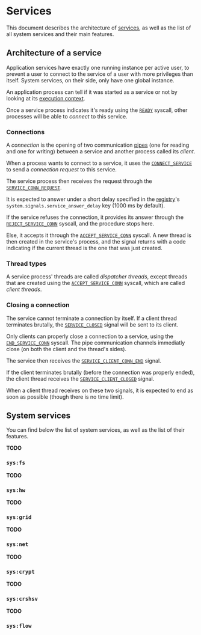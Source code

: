 # Services

This document describes the architecture of [services](../technical/services.md), as well as the list of all system services and their main features.

## Architecture of a service

Application services have exactly one running instance per active user, to prevent a user to connect to the service of a user with more privileges than itself. System services, on their side, only have one global instance.

An application process can tell if it was started as a service or not by looking at its [execution context](applications/context.md#execution-context).

Once a service process indicates it's ready using the [`READY`](syscalls.md#0x04-ready) syscall, other processes will be able to _connect_ to this service.

### Connections

A _connection_ is the opening of two communication [pipes](ipc.md#pipes) (one for reading and one for writing) between a service and another process called its _client_.

When a process wants to connect to a service, it uses the [`CONNECT_SERVICE`](syscalls.md#0x20-connect_service) to send a _connection request_ to this service.

The service process then receives the request through the [`SERVICE_CONN_REQUEST`](signals.md#0x30-service_conn_request).

It is expected to answer under a short delay specified in the [registry](registry.md)'s `system.signals.service_answer_delay` key (1000 ms by default).

If the service refuses the connection, it provides its answer through the [`REJECT_SERVICE_CONN`](syscalls.md#0x31-reject_service_conn) syscall, and the procedure stops here.

Else, it accepts it through the [`ACCEPT_SERVICE_CONN`](syscalls.md#0x30-accept_service_conn) syscall. A new thread is then created in the service's process, and the signal returns with a code indicating if the current thread is the one that was just created.

### Thread types

A service process' threads are called _dispatcher threads_, except threads that are created using the [`ACCEPT_SERVICE_CONN`](syscalls.md#0x30-accept_service_conn) syscall, which are called _client threads_.

### Closing a connection

The service cannot terminate a connection by itself.
If a client thread terminates brutally, the [`SERVICE_CLOSED`](signals.md#0x20-service_closed) signal will be sent to its client.

Only clients can properly close a connection to a service, using the [`END_SERVICE_CONN`](syscalls.md#0x21-end_service_conn) syscall. The pipe communication channels immediatly close (on both the client and the thread's sides).

The service then receives the [`SERVICE_CLIENT_CONN_END`](signals.md#0x31-service_client_conn_end) signal.

If the client terminates brutally (before the connection was properly ended), the client thread receives the [`SERVICE_CLIENT_CLOSED`](signals.md#0x32-service_client_closed) signal.

When a client thread receives on these two signals, it is expected to end as soon as possible (though there is no time limit).

## System services

You can find below the list of system services, as well as the list of their features.

**TODO**

### `sys:fs`

**TODO**

### `sys:hw`

**TODO**

### `sys:grid`

**TODO**

### `sys:net`

**TODO**

### `sys:crypt`

**TODO**

### `sys:crshsv`

**TODO**

### `sys:flow`